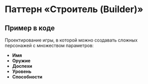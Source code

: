 # Паттерн «Строитель (Builder)»
## Пример в коде
Проектирование игры, в которой можно создавать сложных персонажей с множеством параметров:
- **Имя**
- **Оружие**
- **Доспехи**
- **Уровень**
- **Способности**